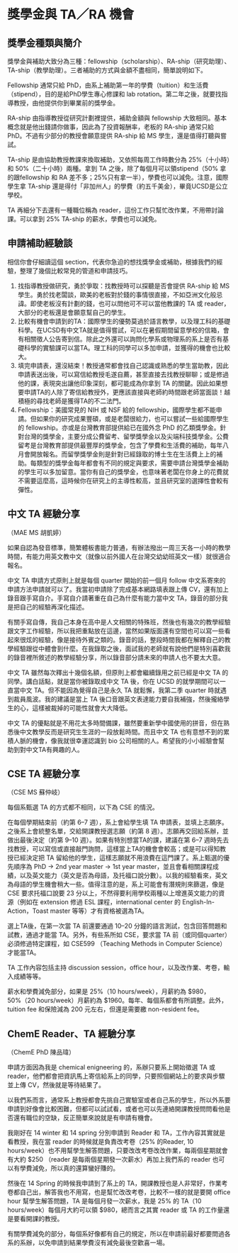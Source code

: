 # 獎學金與 TA／RA 機會

## 獎學金種類與簡介

獎學金與補助大致分為三種：fellowship（scholarship）、RA-ship（研究助理）、TA-ship（教學助理）。三者補助的方式與金額不盡相同，簡單說明如下。

Fellowship 通常只給 PhD，由系上補助第一年的學費（tuition）和生活費（stipend），目的是給PhD學生專心修課和 lab rotation。第二年之後，就要找指導教授，由他提供你到畢業前的獎學金。

RA-ship 由指導教授從研究計劃裡提供，補助金額與 fellowship 大致相同。基本概念就是他出錢請你做事，因此為了投資報酬率，老板的 RA-ship 通常只給 PhD。不過有少部分的教授會願意提供 RA-ship 給 MS 學生，還是值得打聽與嘗試。

TA-ship 是由協助教授教課來換取補助，又依照每周工作時數分為 25%（十小時）和 50%（二十小時）兩種。拿到 TA 之後，除了每個月可以領stipend（50% 拿的跟fellowship 和 RA 差不多；25%只有拿一半），學費也可以減免。注意，國際學生拿 TA-ship 還是得付「非加州人」的學費（約五千美金），畢竟UCSD是公立學校。

TA 再細分下去還有一種職位稱為 reader，這份工作只幫忙改作業，不用帶討論課。可以拿到 25% TA-ship 的薪水，學費也可以減免。

## 申請補助經驗談 <a id="-0"></a>

相信你會仔細讀這個 section，代表你急迫的想找獎學金或補助，根據我們的經驗，整理了幾個比較常見的管道和申請技巧。

1. 找指導教授做研究，勇於爭取：找教授時可以探聽是否會提供 RA-ship 給 MS 學生。勇於找老闆談，歐美的老板對於錢的事情很直接，不如亞洲文化般忌諱。即使老板沒有計劃的錢，也可以問他可不可以當他教課的 TA 或 reader，大部分的老板還是會願意幫自己的學生。
2. 比較有機會申請到的TA：國際學生的優勢莫過於語言教學，以及理工科的基礎科學。在UCSD有中文TA就是值得嘗試，可以在暑假期間留意學校的信箱，會有相關徵人公告寄到信。除此之外還可以詢問化學系或物理系的系上是否有基礎科學的實驗課可以當TA。理工科的同學可以多加申請，並獲得的機會也比較大。
3. 填完申請表，還沒結束！教授通常都會找自己認識或熟悉的學生當助教，因此申請表送出後，可以寫信給教授毛遂自薦，甚至直接去找教授聊聊；或是修過他的課，表現突出讓他印象深刻，都可能成為你拿到 TA 的關鍵。因此如果想要申請TA的人除了寄信給教授外，更應該直接與老師約時間跟老師當面談！越積極的尋找老師是獲得TA的不二法門。
4. Fellowship：美國常見的 NIH 或 NSF 給的 fellowship，國際學生都不能申請。但如果你的研究成果豐碩，或是老闆很給力，也可以嘗試一些給國際學生的 fellowship。亦或是台灣教育部提供給已在國外念 PhD 的乙類獎學金。針對台灣的獎學金，主要分成公費留考、留學獎學金以及尖端科技獎學金。公費留考是台灣教育部提供最豐厚的獎學金，包含了學費和生活費的補助，每年八月會開放報名。而留學獎學金則是針對已經錄取的博士生在生活費上上的補助。每類型的獎學金每年都會有不同的規定與要求，需要申請台灣獎學金補助的學生可以多加留意。當你有自己的獎學金，也意味著老闆在你身上的花費就不需要這麼高，這時候你在研究上的主導性較高，並且研究室的選擇性會較有彈性。

## 中文 TA 經驗分享 <a id="ta"></a>

（MAE MS 胡凱婷）

如果自認為發音標準，簡繁體板書能力普通，有辦法撥出一周三天各一小時的教學時間，有能力用英文教中文（就像以前外國人在台灣交幼幼班英文一樣）就很適合報名。

中文 TA 申請方式原則上就是每個 quarter 開始的前一個月 follow 中文系寄來的申請方法申請就可以了。我當初申請除了完成基本網路填表跟上傳 CV，還有加上錄音跟手寫自介。手寫自介請著重在自己為什麼有能力當中文 TA，錄音的部分我是把自己的經驗再深化描述。

有關手寫自傳，我自己本身在高中是人文相關的特殊班，然後也有幾次的教學經驗跟文字工作經驗，所以我把重點放在這邊，當然如果版面還有空間也可以寫一些看起來很炫的經驗，像是接待外賓之類的。錄音的話，整段時間我都在解釋自己的教學經驗跟從中體會到什麼。在我錄取之後，面試我的老師就有說他們是特別喜歡我的錄音裡所敘述的教學經驗分享，所以錄音部分請未來的申請人也不要太大意。

中文 TA 雖然每次釋出十幾個名額，但原則上都會繼續錄用之前已經是中文 TA 的同學。講白話點，就是當你被錄取成中文 TA 後，你在 UCSD 的就學期間可以一直當中文 TA。但不能因為覺得自己是永久 TA 就鬆懈，我第二季 quarter 時就遇到裁員風波。我的建議是當上 TA 後口音跟英文表達能力要自我補強，然後攏絡學生的心，這樣被裁掉的可能性就會大大降低。

中文 TA 的優點就是不用花太多時間備課，雖然要重新學中國使用的拼音，但在熟悉後中文教學反而是研究生生涯的一段放鬆時間。而且中文 TA 也有意想不到的累積人脈的機會，像我就很幸運認識到 bio 公司相關的人。希望我的小小經驗會幫助到對中文TA有興趣的人。

## CSE TA 經驗分享 <a id="cse-ta"></a>

（CSE MS 蘇仲岐）

每個系甄選 TA 的方式都不相同，以下為 CSE 的情況。

在每個學期結束前（約第 6–7 週），系上會給學生填 TA 申請表，並填上志願序。之後系上會統整名單，交給開課教授選志願（約第 8 週）。志願再交回給系辦，並做出最後決定（約第 9–10 週）。如果有特別想當TA的課，建議在第 6–7 週時先去找教授，可以寫信或直接敲門詢問，這樣當上TA的機會會較高；或是可以得知教授已經決定把 TA 留給他的學生，這樣志願就不用浪費在這門課了。系上甄選的優先順序為 PhD → 2nd year master → 1st year master，並且會看相關課程成績，以及英文能力（英文是否為母語，及托福口說分數）。以我的經驗看來，英文為母語的學生機會稍大一些。值得注意的是，系上可能會有潛規則來篩選，像是 CSE 要求托福口說要 23 分以上，不然得要利用學校兩種以上增進英文能力的資源（例如在 extension 修過 ESL 課程，international center 的 English-In-Action，Toast master 等等）才有資格被選為TA。

選上TA後，在第一次當 TA 前還要通過 10–20 分鐘的語言測試，包含回答問題和試教，通過才能當 TA。另外，有些系所如 CSE，要求當 TA 前（或同個quarter）必須修過特定課程，如 CSE599 （Teaching Methods in Computer Science）才能當TA。

TA 工作內容包括主持 discussion session，office hour，以及改作業、考卷，輸入成績等等。

薪水和學費減免部分，如果是 25%（10 hours/week），月薪約為 $980，50%（20 hours/week）月薪約為 $1960。每年、每個系都會有所調整。此外，tuition fee 和保險減為 200 元左右，但還是需要繳 non-resident fee。

## ChemE Reader、TA 經驗分享 <a id="cheme-reader-ta"></a>

（ChemE PhD 陳品瑋）

申請方面因為我是 chemical enigneering 的，系辦只要系上開始徵選 TA 或 reader，他們都會把資訊馬上寄信給系上的同學，只要照個網站上的要求與步驟並上傳 CV，然後就是等待結果了。

以我們系而言，通常系上教授都會先挑自己實驗室或者自己系的學生，所以外系要申請到好像會比較困難，但都可以試試看，或者也可以先連絡開課教授問問看他是否還有職位的空缺，反正簡單來說就是有申請有機會。

我剛好在 14 winter 和 14 spring 分別申請到 Reader 和 TA，工作內容其實就是看教授，我在當 reader 的時候就是負責改考卷（25% 的Reader, 10 hours/week）也不用幫學生解答問題，只要改改考卷改改作業，每兩個星期就會有大約 $250 （reader 是每兩個星期發一次薪水）再加上我們系的 reader 也可以有學費減免，所以真的還算蠻好賺的。

然後在 14 Spring 的時候我申請到了系上的 TA，開課教授也是人非常好，作業考卷都自己出，解答我也不用寫，也是幫忙改改考卷，比較不一樣的就是要開 office hour 幫學生解答問題，TA 是每個月發一次薪水，我是 25% 的 TA（10 hours/week）每個月大約可以領 $980，總而言之其實 reader 或 TA 的工作量還是要看開課的教授。

有關學費減免的部分，每個系好像都有自己的規定，所以在申請前最好都要問過各系的系辦，以免申請到結果學費沒有減免最後空歡喜一場。

